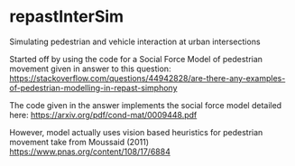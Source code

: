 # repastInterSim
Simulating pedestrian and vehicle interaction at urban intersections

Started off by using the code for a Social Force Model of pedestrian movement given in answer to this question: https://stackoverflow.com/questions/44942828/are-there-any-examples-of-pedestrian-modelling-in-repast-simphony

The code given in the answer implements the social force model detailed here: https://arxiv.org/pdf/cond-mat/0009448.pdf

However, model actually uses vision based heuristics for pedestrian movement take from Moussaid (2011) https://www.pnas.org/content/108/17/6884
